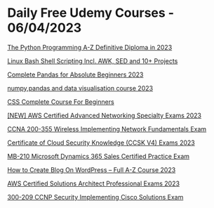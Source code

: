 # Daily Free Udemy Courses - 06/04/2023

[The Python Programming A-Z Definitive Diploma in 2023](https://www.udemy.com/course/the-ultimate-python-programming-a-z-masterclass/?couponCode=0403BF87AE7CD744CF5D)
[Linux Bash Shell Scripting Incl. AWK, SED and 10+ Projects](https://www.udemy.com/course/learn-shell-scripting-incl-awksedand-more-than-10-project/?couponCode=LEARNNOWWITHUS)
[Complete Pandas for Absolute Beginners 2023](https://www.udemy.com/course/complete-pandas-for-absolute-beginners/?couponCode=5BAB173ECE4F50C8390C)
[numpy,pandas and data visualisation course 2023](https://www.udemy.com/course/numpypandas-and-data-visualisation-using-python/?couponCode=27DAB1CDF7C57F58412A)
[CSS Complete Course For Beginners](https://www.udemy.com/course/css-complete-course-for-beginners/?couponCode=DE0DB40D55DF496C467C)
[[NEW] AWS Certified Advanced Networking Specialty Exams 2023](https://www.udemy.com/course/new-aws-certified-advanced-networking-specialty-exams-2013/?couponCode=BC9B6D8672FBA418AD6E)
[CCNA 200-355 Wireless Implementing Network Fundamentals Exam](https://www.udemy.com/course/ccna-200-355-wireless-implementing-network-fundamentals-exam/?couponCode=355-200)
[Certificate of Cloud Security Knowledge (CCSK V4) Exams 2023](https://www.udemy.com/course/certificate-of-cloud-security-knowledge-ccsk-v4-exams/?couponCode=18F9DD273160A0ABD178)
[MB-210 Microsoft Dynamics 365 Sales Certified Practice Exam](https://www.udemy.com/course/mb-210-microsoft-dynamics-365-sales-certified-practice-exam/?couponCode=MB-210)
[How to Create Blog On WordPress – Full A-Z Course 2023](https://www.udemy.com/course/create-blog-on-wordpress-hindi/?couponCode=9THPROMO)
[AWS Certified Solutions Architect Professional Exams 2023](https://www.udemy.com/course/aws-certified-solutions-architect-professional-exams-2023-m/?couponCode=7CE9BD23CEC420902151)
[300-209 CCNP Security Implementing Cisco Solutions Exam](https://www.udemy.com/course/300-209-ccnp-security-implementing-cisco-solutions-exam/?couponCode=209-300)
